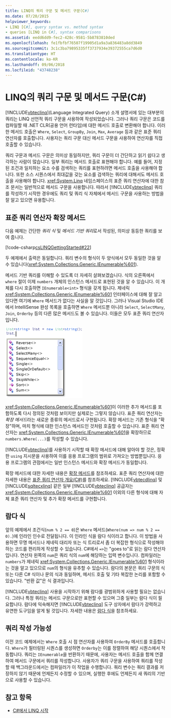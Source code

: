 ```yaml
---
title: LINQ의 쿼리 구문 및 메서드 구문(C#)
ms.date: 07/20/2015
helpviewer_keywords:
- LINQ [C#], query syntax vs. method syntax
- queries [LINQ in C#], syntax comparisons
ms.assetid: eedd6dd9-fec2-428c-9581-5b8783810ded
ms.openlocfilehash: fe1fbfbf76507f19905d1a9a3a836483a8dd3849
ms.sourcegitcommit: 3c1c3ba79895335ff3737934e39372555ca7d6d0
ms.translationtype: HT
ms.contentlocale: ko-KR
ms.lasthandoff: 09/06/2018
ms.locfileid: "43748238"
---
```

# <a name="query-syntax-and-method-syntax-in-linq-c"></a>LINQ의 쿼리 구문 및 메서드 구문(C#)
[!INCLUDE[vbteclinq](~/includes/vbteclinq-md.md)](Language Integrated Query) 소개 설명서에 있는 대부분의 쿼리는 LINQ 선언적 쿼리 구문을 사용하여 작성되었습니다. 그러나 쿼리 구문은 코드를 컴파일할 때 .NET CLR(공용 언어 런타임)에 대한 메서드 호출로 변환해야 합니다. 이러한 메서드 호출은 `Where`, `Select`, `GroupBy`, `Join`, `Max`, `Average` 등과 같은 표준 쿼리 연산자를 호출합니다. 사용자는 쿼리 구문 대신 메서드 구문을 사용하여 연산자를 직접 호출할 수 있습니다.  
  
 쿼리 구문과 메서드 구문은 의미상 동일하지만, 쿼리 구문이 더 간단하고 읽기 쉽다고 생각하는 사람이 많습니다. 일부 쿼리는 메서드 호출로 표현해야 합니다. 예를 들어, 지정된 조건과 일치하는 요소 수를 검색하는 쿼리를 표현하려면 메서드 호출을 사용해야 합니다. 또한 소스 시퀀스에서 최대값을 갖는 요소를 검색하는 쿼리에 대해서도 메서드 호출을 사용해야 합니다. <xref:System.Linq> 네임스페이스의 표준 쿼리 연산자에 대한 참조 문서는 일반적으로 메서드 구문을 사용합니다. 따라서 [!INCLUDE[vbteclinq](~/includes/vbteclinq-md.md)] 쿼리를 작성하기 시작한 경우에도 쿼리 및 쿼리 식 자체에서 메서드 구문을 사용하는 방법을 잘 알고 있으면 유용합니다.  
  
## <a name="standard-query-operator-extension-methods"></a>표준 쿼리 연산자 확장 메서드  
 다음 예제는 간단한 *쿼리 식* 및 *메서드 기반 쿼리*로서 작성된, 의미상 동등한 쿼리를 보여 줍니다.  
  
 [!code-csharp[csLINQGettingStarted#22](../../../../csharp/programming-guide/concepts/linq/codesnippet/CSharp/query-syntax-and-method-syntax-in-linq_1.cs)]  
  
 두 예제에서 출력은 동일합니다. 쿼리 변수의 형식이 두 양식에서 모두 동일한 것을 알 수 있습니다(<xref:System.Collections.Generic.IEnumerable%601>).  
  
 메서드 기반 쿼리를 이해할 수 있도록 더 자세히 살펴보겠습니다. 식의 오른쪽에서 `where` 절이 이제 `numbers` 개체의 인스턴스 메서드로 표현된 것을 알 수 있습니다. 이 개체를 다시 호출하면 `IEnumerable<int>` 형식을 갖게 됩니다. 제네릭 <xref:System.Collections.Generic.IEnumerable%601> 인터페이스에 대해 잘 알고 있다면 여기에 `Where` 메서드가 없다는 사실을 알 것입니다. 그러나 Visual Studio IDE에서 IntelliSense 완성 목록을 호출하면 `Where` 메서드뿐 아니라 `Select`, `SelectMany`, `Join`, `Orderby` 등의 다른 많은 메서드도 볼 수 있습니다. 이들은 모두 표준 쿼리 연산자입니다.  
  
 ![Intellisense의 표준 쿼리 연산자](../../../../csharp/programming-guide/concepts/linq/media/standardqueryops.png "StandardQueryOps")  
  
 <xref:System.Collections.Generic.IEnumerable%601>이 이러한 추가 메서드를 포함하도록 다시 정의된 것처럼 보이지만 실제로는 그렇지 않습니다. 표준 쿼리 연산자는 *확장 메서드*라는 새로운 종류의 메서드로서 구현됩니다. 확장 메서드는 기존 형식을 "확장"하며, 마치 형식에 대한 인스턴스 메서드인 것처럼 호출할 수 있습니다. 표준 쿼리 연산자는 <xref:System.Collections.Generic.IEnumerable%601>을 확장하므로 `numbers.Where(...)`를 작성할 수 있습니다.  
  
 [!INCLUDE[vbteclinq](~/includes/vbteclinq-md.md)]를 사용하기 시작할 때 확장 메서드에 대해 알아야 할 것은, 정확한 `using` 지시문을 사용하여 이를 응용 프로그램의 범위로 가져오는 방법뿐입니다. 응용 프로그램의 관점에서는 일반 인스턴스 메서드와 확장 메서드가 동일합니다.  
  
 확장 메서드에 대한 자세한 내용은 [확장 메서드](../../../../csharp/programming-guide/classes-and-structs/extension-methods.md)를 참조하세요. 표준 쿼리 연산자에 대한 자세한 내용은 [표준 쿼리 연산자 개요(C#)](../../../../csharp/programming-guide/concepts/linq/standard-query-operators-overview.md)를 참조하세요. [!INCLUDE[vbtecdlinq](~/includes/vbtecdlinq-md.md)] 및 [!INCLUDE[sqltecxlinq](~/includes/sqltecxlinq-md.md)] 같은 일부 [!INCLUDE[vbteclinq](~/includes/vbteclinq-md.md)] 공급자는 <xref:System.Collections.Generic.IEnumerable%601> 이외의 다른 형식에 대해 자체 표준 쿼리 연산자 및 추가 확장 메서드를 구현합니다.  
  
## <a name="lambda-expressions"></a>람다 식  
 앞의 예제에서 조건식(`num % 2 == 0`)은 `Where` 메서드(`Where(num => num % 2 == 0).`)에 인라인 인수로 전달됩니다. 이 인라인 식을 람다 식이라고 합니다. 이 방법을 사용하면 무명 메서드나 제네릭 대리자 또는 식 트리로서 좀 더 복잡한 형식으로 작성해야 하는 코드를 편리하게 작성할 수 있습니다. C#에서 `=>`는 "goes to"로 읽는 람다 연산자입니다. 연산자 왼쪽의 `num`은 쿼리 식의 `num`에 해당하는 입력 변수입니다. 컴파일러는 `numbers`가 제네릭 <xref:System.Collections.Generic.IEnumerable%601> 형식이라는 것을 알고 있으므로 `num`의 형식을 유추할 수 있습니다. 람다의 본문은 쿼리 구문의 식 또는 다른 C# 식이나 문의 식과 동일하며, 메서드 호출 및 기타 복잡한 논리를 포함할 수 있습니다. "반환 값"은 식 결과입니다.  
  
 [!INCLUDE[vbteclinq](~/includes/vbteclinq-md.md)] 사용을 시작하기 위해 람다를 광범위하게 사용할 필요는 없습니다. 그러나 특정 쿼리는 메서드 구문으로만 표현할 수 있으며 그중 일부는 람다 식이 필요합니다. 람다에 익숙해지면 [!INCLUDE[vbteclinq](~/includes/vbteclinq-md.md)] 도구 상자에서 람다가 강력하고 유연한 도구임을 알게 될 것입니다. 자세한 내용은 [람다 식](../../../../csharp/programming-guide/statements-expressions-operators/lambda-expressions.md)을 참조하세요.  
  
## <a name="composability-of-queries"></a>쿼리 작성 가능성  
 이전 코드 예제에서는 `Where` 호출 시 점 연산자를 사용하여 `OrderBy` 메서드를 호출합니다. `Where`가 필터링된 시퀀스를 생성하면 `Orderby`는 이를 정렬하여 해당 시퀀스에서 작동합니다. 쿼리는 `IEnumerable`을 반환하기 때문에, 사용자는 메서드 호출을 함께 연결하여 메서드 구문에서 쿼리를 작성합니다. 사용자가 쿼리 구문을 사용하여 쿼리를 작성할 때 백그라운드에서는 컴파일러가 이 작업을 수행합니다. 쿼리 변수는 쿼리 결과를 저장하지 않기 때문에 언제든지 수정할 수 있으며, 실행한 후에도 언제든지 새 쿼리의 기반으로 사용할 수 있습니다.  
  
## <a name="see-also"></a>참고 항목

- [C#에서 LINQ 시작](../../../../csharp/programming-guide/concepts/linq/getting-started-with-linq.md)
